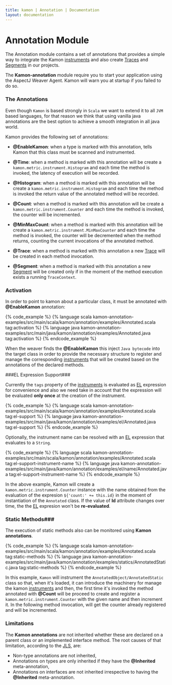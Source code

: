 ```yaml
---
title: kamon | Annotation | Documentation
layout: documentation
---
```

Annotation Module
=================

The Annotation module contains a set of annotations that provides a simple way to integrate the Kamon [instruments] and also create [Traces] and [Segments] in our projects.

<p class="alert alert-info">
The <b>Kamon-annotation</b> module require you to start your application using the AspectJ Weaver Agent. Kamon will warn you at startup if you failed to do so.
</p>

### The Annotations ###

Even though `Kamon` is based strongly in `Scala` we want to extend it to all `JVM` based languages, for that reason we think that using vanilla java annotations are the best option to achieve a smooth integration in all java world.

Kamon provides the following set of annotations:

* __@EnableKamon__: when a type is marked with this annotation, tells Kamon that this class must be scanned and instrumented.

* __@Time__: when a method is marked with this annotation will be create a `kamon.metric.instrument.Histogram` and each time the method is invoked, the latency of execution  will be recorded. 

* __@Histogram__: when a method is marked with this annotation will be create a `kamon.metric.instrument.Histogram` and each time the method is invoked the return value of the annotated method will be recorded. 

* __@Count__: when a method is marked with this annotation will be create a `kamon.metric.instrument.Counter` and each time the method is invoked, the counter will be incremented.

* __@MinMaxCount__: when a method is marked with this annotation will be create a `kamon.metric.instrument.MinMaxCounter` and each time the method is invoked, the counter will be decremented when the method returns, counting the current invocations of the annotated method.

* __@Trace__: when a method is marked with this annotation a new [Trace] will be created in each method invocation.

* __@Segment__: when a method is marked with this annotation a new [Segment] will be created only if in the moment of the method execution exists a running `TraceContext`.


### Activation ###

In order to point to kamon about a particular class, it must be annotated with __@EnableKamon__ annotation:

{% code_example %}
{%   language scala kamon-annotation-examples/src/main/scala/kamon/annotation/examples/Annotated.scala tag:activation %}
{%   language java kamon-annotation-examples/src/main/java/kamon/annotation/examples/Annotated.java tag:activation %}
{% endcode_example %}

When the weaver finds the __@EnableKamon__  this inject `Java bytecode` into the target class in order to provide the necessary structure to register and manage the corresponding [instruments] that will be created based on the annotations of the declared methods.

###EL Expression Support###

Currently the `tags` property of the [instruments] is evaluated as [EL] expression for convenience and also we need take in account that the expression will be evaluated __only once__ at the creation of the instrument. 

{% code_example %}
{%   language scala kamon-annotation-examples/src/main/scala/kamon/annotation/examples/Annotated.scala tag:el-support %}
{%   language java kamon-annotation-examples/src/main/java/kamon/annotation/examples/el/Annotated.java tag:el-support %}
{% endcode_example %}

Optionally, the instrument name can be resolved with an [EL] expression that evaluates to a `String`.

{% code_example %}
{%   language scala kamon-annotation-examples/src/main/scala/kamon/annotation/examples/Annotated.scala tag:el-support-instrument-name %}
{%   language java kamon-annotation-examples/src/main/java/kamon/annotation/examples/el/name/Annotated.java tag:el-support-instrument-name %}
{% endcode_example %}

In the above example, Kamon will create a `kamon.metric.instrument.Counter` instance with the name obtained from the evaluation of the expresion `${'count:' += this.id}` in the moment of  instantiation of the `Annotated` class. If the value of __Id__ attribute changes over time, the the [EL] expresion won't be __re-evaluated__.

### Static Methods###

The execution of static methods also can be monitored using __Kamon annotations__.

{% code_example %}
{%   language scala kamon-annotation-examples/src/main/scala/kamon/annotation/examples/Annotated.scala tag:static-methods %}
{%   language java kamon-annotation-examples/src/main/java/kamon/annotation/examples/statics/AnnotatedStatic.java tag:static-methods %}
{% endcode_example %}

In this example,  `Kamon` will instrument the `AnnotatedObject/AnnotatedStatic` class so that, when it's loaded, it can introduce the machinery for manage the kamon [instruments] and then, the first time it's invoked the method annotated with __@Count__  will be proceed to create and register a `kamon.metric.instrument.Counter` with the given name and then increment it. In the following method invocation, will get the counter already registered and will be incremented. 	

### Limitations ###

The __Kamon annotations__ are not inherited whether these are declared on a parent class or an implemented interface method. The root causes of that limitation, according to the [JLS], are:

* Non-type annotations are not inherited,
* Annotations on types are only inherited if they have the __@Inherited__ meta-annotation,
* Annotations on interfaces are not inherited irrespective to having the __@Inherited__ meta-annotation.


[instruments]: /core/metrics/instruments/
[JLS]: http://docs.oracle.com/javase/specs/jls/se7/html/jls-9.html#jls-9.6
[Trace]: /core/tracing/core-concepts/#the-tracecontext
[Segment]: /core/tracing/core-concepts/#trace-segments
[Traces]: /core/tracing/trace-context-manipulation/#creating-and-finishing-a-tracecontext
[Segments]: /core/tracing/trace-context-manipulation/#creating-and-finishing-segments
[Limitations]: #limitations
[EL]: https://jcp.org/en/jsr/detail?id=341
